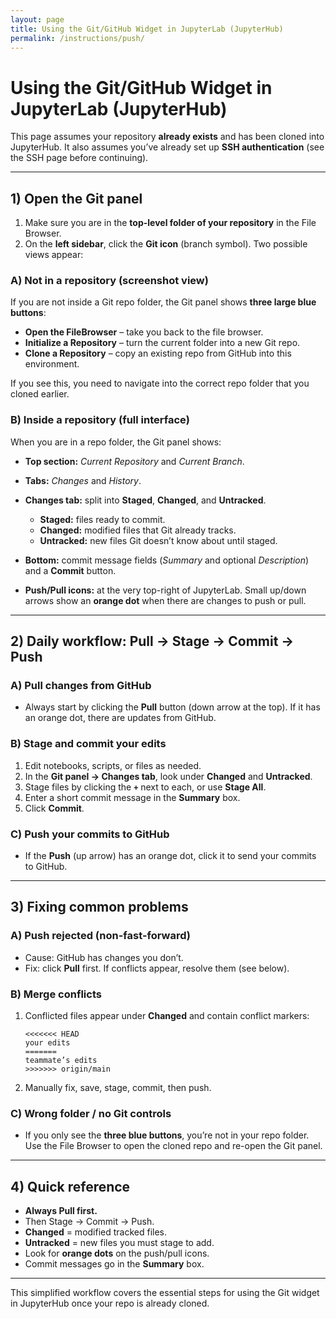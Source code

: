 ```yaml
---
layout: page
title: Using the Git/GitHub Widget in JupyterLab (JupyterHub)
permalink: /instructions/push/
---
```


# Using the Git/GitHub Widget in JupyterLab (JupyterHub)

This page assumes your repository **already exists** and has been cloned into JupyterHub. It also assumes you’ve already set up **SSH authentication** (see the SSH page before continuing).

---

## 1) Open the Git panel

1. Make sure you are in the **top-level folder of your repository** in the File Browser.
2. On the **left sidebar**, click the **Git icon** (branch symbol). Two possible views appear:

### A) Not in a repository (screenshot view)

If you are not inside a Git repo folder, the Git panel shows **three large blue buttons**:

* **Open the FileBrowser** – take you back to the file browser.
* **Initialize a Repository** – turn the current folder into a new Git repo.
* **Clone a Repository** – copy an existing repo from GitHub into this environment.

If you see this, you need to navigate into the correct repo folder that you cloned earlier.

### B) Inside a repository (full interface)

When you are in a repo folder, the Git panel shows:

* **Top section:** *Current Repository* and *Current Branch*.
* **Tabs:** *Changes* and *History*.
* **Changes tab:** split into **Staged**, **Changed**, and **Untracked**.

  * **Staged:** files ready to commit.
  * **Changed:** modified files that Git already tracks.
  * **Untracked:** new files Git doesn’t know about until staged.
* **Bottom:** commit message fields (*Summary* and optional *Description*) and a **Commit** button.
* **Push/Pull icons:** at the very top-right of JupyterLab. Small up/down arrows show an **orange dot** when there are changes to push or pull.

---

## 2) Daily workflow: Pull → Stage → Commit → Push

### A) Pull changes from GitHub

* Always start by clicking the **Pull** button (down arrow at the top). If it has an orange dot, there are updates from GitHub.

### B) Stage and commit your edits

1. Edit notebooks, scripts, or files as needed.
2. In the **Git panel → Changes tab**, look under **Changed** and **Untracked**.
3. Stage files by clicking the **`+`** next to each, or use **Stage All**.
4. Enter a short commit message in the **Summary** box.
5. Click **Commit**.

### C) Push your commits to GitHub

* If the **Push** (up arrow) has an orange dot, click it to send your commits to GitHub.

---

## 3) Fixing common problems

### A) Push rejected (non-fast-forward)

* Cause: GitHub has changes you don’t.
* Fix: click **Pull** first. If conflicts appear, resolve them (see below).

### B) Merge conflicts

1. Conflicted files appear under **Changed** and contain conflict markers:

   ```
   <<<<<<< HEAD
   your edits
   =======
   teammate’s edits
   >>>>>>> origin/main
   ```
2. Manually fix, save, stage, commit, then push.

### C) Wrong folder / no Git controls

* If you only see the **three blue buttons**, you’re not in your repo folder. Use the File Browser to open the cloned repo and re-open the Git panel.

---

## 4) Quick reference

* **Always Pull first.**
* Then Stage → Commit → Push.
* **Changed** = modified tracked files.
* **Untracked** = new files you must stage to add.
* Look for **orange dots** on the push/pull icons.
* Commit messages go in the **Summary** box.

---

This simplified workflow covers the essential steps for using the Git widget in JupyterHub once your repo is already cloned.
